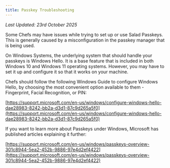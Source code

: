 ```yaml
---
title: Passkey Troubleshooting
---
```


_Last Updated: 23rd October 2025_

Some Chefs may have issues while trying to set up or use Salad Passkeys. This is generally caused by a misconfiguration
in the passkey manager that is being used.

On Windows Systems, the underlying system that should handle your passkeys is Windows Hello. It is a base feature that
is included in both Windows 10 and Windows 11 operating systems. However, you may have to set it up and configure it so
that it works on your machine.

Chefs should follow the following Windows Guide to configure Windows Hello, by choosing the most convenient option
available to them - Fingerprint, Facial Recognition, or PIN:

[https://support.microsoft.com/en-us/windows/configure-windows-hello-dae28983-8242-bb2a-d3d1-87c9d265a5f0](https://support.microsoft.com/en-us/windows/configure-windows-hello-dae28983-8242-bb2a-d3d1-87c9d265a5f0)

If you want to learn more about Passkeys under Windows, Microsoft has published articles explaining it further:

[https://support.microsoft.com/en-us/windows/passkeys-overview-301c8944-5ea2-452b-9886-97e4d2ef4422](https://support.microsoft.com/en-us/windows/passkeys-overview-301c8944-5ea2-452b-9886-97e4d2ef4422)
